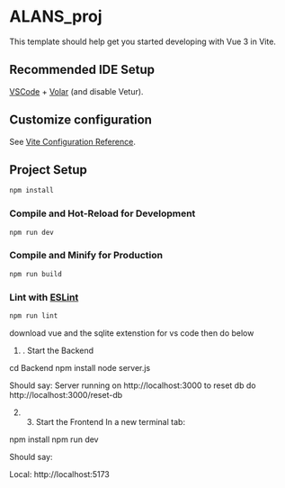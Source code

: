 # ALANS_proj

This template should help get you started developing with Vue 3 in Vite.

## Recommended IDE Setup

[VSCode](https://code.visualstudio.com/) + [Volar](https://marketplace.visualstudio.com/items?itemName=Vue.volar) (and disable Vetur).

## Customize configuration

See [Vite Configuration Reference](https://vite.dev/config/).

## Project Setup

```sh
npm install
```

### Compile and Hot-Reload for Development

```sh
npm run dev
```

### Compile and Minify for Production

```sh
npm run build
```

### Lint with [ESLint](https://eslint.org/)

```sh
npm run lint
```
download vue and the sqlite extenstion for vs code then do below


1. . Start the Backend

cd Backend
npm install
node server.js

Should say:
Server running on http://localhost:3000
to reset db do http://localhost:3000/reset-db


2. 3. Start the Frontend
In a new terminal tab:

npm install
npm run dev

Should say:

Local: http://localhost:5173
